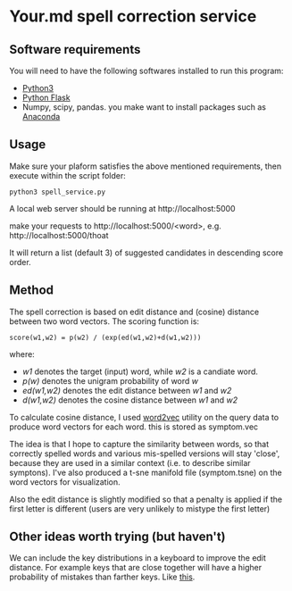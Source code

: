 # Your.md spell correction service

## Software requirements
You will need to have the following softwares installed to run this program:

* [Python3](https://www.python.org/download/releases/3.0/)
* [Python Flask](http://flask.pocoo.org/)
*  Numpy, scipy, pandas. you make want to install packages such as [Anaconda](https://www.continuum.io/downloads)

## Usage
Make sure your plaform satisfies the above mentioned requirements, then execute within the script folder:

    python3 spell_service.py

A local web server should be running at 
http://localhost:5000

make your requests to http://localhost:5000/\<word\>, e.g. http://localhost:5000/thoat

It will return a list (default 3) of suggested candidates in descending score order.

## Method

The spell correction is based on edit distance and (cosine) distance between two word vectors. The scoring function is:
    
    score(w1,w2) = p(w2) / (exp(ed(w1,w2)+d(w1,w2)))  
where:
* *w1* denotes the target (input) word, while *w2* is a candiate word.
* *p(w)* denotes the unigram probability of word *w*
* *ed(w1,w2)* denotes the edit distance between *w1* and *w2*
* *d(w1,w2)* denotes the cosine distance between *w1* and *w2*

To calculate cosine distance, I used [word2vec](https://code.google.com/p/word2vec/) utility on the query data to produce word vectors for each word. this is stored as symptom.vec

The idea is that I hope to capture the similarity between words, so that correctly spelled words and various mis-spelled versions will stay 'close', because they are used in a similar context (i.e. to describe similar symptons). I've also produced a t-sne manifold file (symptom.tsne) on the word vectors for visualization.

Also the edit distance is slightly modified so that a penalty is applied if the first letter is different (users are very unlikely to mistype the first letter)

## Other ideas worth trying (but haven't)
We can include the key distributions in a keyboard to improve the edit distance. For example keys that are close together will have a higher probability of mistakes than farther keys. Like [this](https://github.com/ekta1007/Custom-Distance-function-for-typos-in-hand-generated-datasets-with-QWERY-Keyboard/blob/master/QWERT_ver2.py). 



